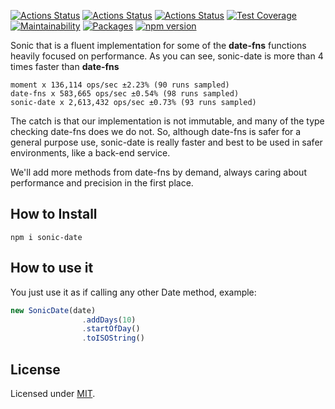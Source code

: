 [![Actions Status](https://github.com/Codibre/sonic-date/workflows/build/badge.svg)](https://github.com/Codibre/sonic-date/actions)
[![Actions Status](https://github.com/Codibre/sonic-date/workflows/test/badge.svg)](https://github.com/Codibre/sonic-date/actions)
[![Actions Status](https://github.com/Codibre/sonic-date/workflows/lint/badge.svg)](https://github.com/Codibre/sonic-date/actions)
[![Test Coverage](https://api.codeclimate.com/v1/badges/65e41e3018643f28168e/test_coverage)](https://codeclimate.com/github/Codibre/sonic-date/test_coverage)
[![Maintainability](https://api.codeclimate.com/v1/badges/65e41e3018643f28168e/maintainability)](https://codeclimate.com/github/Codibre/sonic-date/maintainability)
[![Packages](https://david-dm.org/Codibre/sonic-date.svg)](https://david-dm.org/Codibre/sonic-date)
[![npm version](https://badge.fury.io/js/sonic-date.svg)](https://badge.fury.io/js/sonic-date)

Sonic that is a fluent implementation for some of the **date-fns** functions heavily focused on performance.
As you can see, sonic-date is more than 4 times faster than **date-fns**

```
moment x 136,114 ops/sec ±2.23% (90 runs sampled)
date-fns x 583,665 ops/sec ±0.54% (98 runs sampled)
sonic-date x 2,613,432 ops/sec ±0.73% (93 runs sampled)
```

The catch is that our implementation is not immutable, and many of the type checking date-fns does we do not. So, although date-fns is safer for a general purpose use, sonic-date is really faster and best to be used in safer environments, like a back-end service.

We'll add more methods from date-fns by demand, always caring about performance and precision in the first place.

## How to Install

```
npm i sonic-date
```

## How to use it

You just use it as if calling any other Date method, example:

```ts
new SonicDate(date)
				.addDays(10)
				.startOfDay()
				.toISOString()
```

## License

Licensed under [MIT](https://en.wikipedia.org/wiki/MIT_License).
